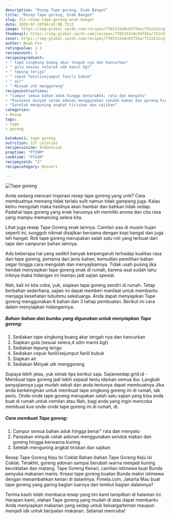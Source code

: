 ```yaml
---
description: "Resep Tape goreng, Enak Banget"
title: "Resep Tape goreng, Enak Banget"
slug: 411-resep-tape-goreng-enak-banget
date: 2020-07-20T06:42:08.751Z
image: https://img-global.cpcdn.com/recipes/7f65332e0c03f56a/751x532cq70/tape-goreng-foto-resep-utama.jpg
thumbnail: https://img-global.cpcdn.com/recipes/7f65332e0c03f56a/751x532cq70/tape-goreng-foto-resep-utama.jpg
cover: https://img-global.cpcdn.com/recipes/7f65332e0c03f56a/751x532cq70/tape-goreng-foto-resep-utama.jpg
author: Noah Fox
ratingvalue: 3.1
reviewcount: 3
recipeingredient:
- " tape singkong buang akar tengah nya dan hancurkan"
- " gula sesuai selera4 sdm manis bgt"
- " tepung terigu"
- " cepuk fanilisejumput fanili bubuk"
- " air"
- " Minyak utk menggoreng"
recipeinstructions:
- "Campur semua bahan aduk hingga benar&#34; rata dan menyatu"
- "Panaskan minyak cetak adonan menggunakan sendok makan dan goreng hingga berwarna kuning"
- "Setelah menguning angkat tiriskan dan sajikan"
categories:
- Resep
tags:
- tape
- goreng

katakunci: tape goreng 
nutrition: 137 calories
recipecuisine: Indonesian
preptime: "PT39M"
cooktime: "PT42M"
recipeyield: "2"
recipecategory: Dessert

---
```



![Tape goreng](https://img-global.cpcdn.com/recipes/7f65332e0c03f56a/751x532cq70/tape-goreng-foto-resep-utama.jpg)

Anda sedang mencari inspirasi resep tape goreng yang unik? Cara membuatnya memang tidak terlalu sulit namun tidak gampang juga. Kalau keliru mengolah maka hasilnya akan hambar dan bahkan tidak sedap. Padahal tape goreng yang enak harusnya sih memiliki aroma dan cita rasa yang mampu memancing selera kita.

Lihat juga resep Tape Goreng enak lainnya. Camilan pas di musim hujan seperti ini, sungguh nikmat disajikan bersama dengan kopi hangat dan juga teh hangat. Roti tape goreng merupakan salah satu roti yang terbuat dari tape dan campuran bahan lainnya.

Ada beberapa hal yang sedikit banyak berpengaruh terhadap kualitas rasa dari tape goreng, pertama dari jenis bahan, kemudian pemilihan bahan segar hingga cara mengolah dan menyajikannya. Tidak usah pusing jika hendak menyiapkan tape goreng enak di rumah, karena asal sudah tahu triknya maka hidangan ini mampu jadi sajian spesial.


Nah, kali ini kita coba, yuk, siapkan tape goreng sendiri di rumah. Tetap berbahan sederhana, sajian ini dapat memberi manfaat untuk membantu menjaga kesehatan tubuhmu sekeluarga. Anda dapat menyiapkan Tape goreng menggunakan 6 bahan dan 3 tahap pembuatan. Berikut ini cara dalam menyiapkan hidangannya.

<!--inarticleads1-->

##### Bahan-bahan dan bumbu yang digunakan untuk menyiapkan Tape goreng:

1. Sediakan  tape singkong buang akar tengah nya dan hancurkan
1. Siapkan  gula (sesuai selera,4 sdm manis bgt)
1. Sediakan  tepung terigu
1. Sediakan  cepuk fanili/sejumput fanili bubuk
1. Siapkan  air
1. Sediakan  Minyak utk menggoreng


Supaya lebih jelas, yuk simak tips berikut saja. Sajiansedap.grid.id - Membuat tape goreng jadi lebih sepsial tentu idaman semua ibu. Langkah penyajiannya juga mudah sekali dan anda tentunya dapat membuatnya Jika anda berkeinginan untuk membuat tape singkong goreng ini di rumah, tak perlu. Onde-onde tape goreng merupakan salah satu sajian yang bisa anda buat di rumah untuk cemilan atau Nah, bagi anda yang ingin mencoba membuat kue onde-onde tape goreng ini di rumah, di. 

<!--inarticleads2-->

##### Cara membuat Tape goreng:

1. Campur semua bahan aduk hingga benar&#34; rata dan menyatu
1. Panaskan minyak cetak adonan menggunakan sendok makan dan goreng hingga berwarna kuning
1. Setelah menguning angkat tiriskan dan sajikan


Resep Tape Goreng Keju Isi Coklat Bahan-bahan Tape Goreng Keju Isi Coklat. Terakhir, goreng adonan sampai berubah warna menjadi kuning kecoklatan dan matang. Tape Goreng Kenari, camilan istimewa buat Bunda penyuka makanan manis. Kreasi tape goreng buatan Bunda makin istimewa dengan menambahkan kenari di dalamnya. Fimela.com, Jakarta Mau buat tape goreng yang garing bagian luarnya dan lembut bagian dalamnya? 

Terima kasih telah membaca resep yang tim kami tampilkan di halaman ini. Harapan kami, olahan Tape goreng yang mudah di atas dapat membantu Anda menyiapkan makanan yang sedap untuk keluarga/teman maupun menjadi ide untuk berjualan makanan. Selamat mencoba!
